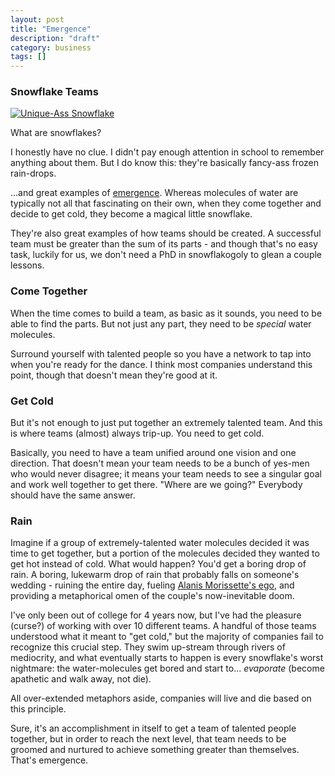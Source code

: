 ```yaml
---
layout: post
title: "Emergence"
description: "draft"
category: business
tags: []
---
```


### Snowflake Teams

[![Unique-Ass Snowflake](http://upload.wikimedia.org/wikipedia/commons/5/5d/Unique%2C_snow_flake.jpg "Wikipedia Commons")](http://commons.wikimedia.org/wiki/File:Unique,_snow_flake.jpg)

What are snowflakes?

I honestly have no clue. I didn't pay enough attention in school to remember anything about them. But I do know this: they're basically fancy-ass frozen rain-drops.

...and great examples of [emergence](http://en.wikipedia.org/wiki/Emergence). Whereas molecules of water are typically not all that fascinating on their own, when they come together and decide to get cold, they become a magical little snowflake.

They're also great examples of how teams should be created. A successful team must be greater than the sum of its parts - and though that's no easy task, luckily for us, we don't need a PhD in snowflakogoly to glean a couple lessons.

### Come Together

When the time comes to build a team, as basic as it sounds, you need to be able to find the parts. But not just any part, they need to be *special* water molecules.

Surround yourself with talented people so you have a network to tap into when you're ready for the dance. I think most companies understand this point, though that doesn't mean they're good at it.

### Get Cold

But it's not enough to just put together an extremely talented team. And this is where teams (almost) always trip-up. You need to get cold.

Basically, you need to have a team unified around one vision and one direction. That doesn't mean your team needs to be a bunch of yes-men who would never disagree; it means your team needs to see a singular goal and work well together to get there. "Where are we going?" Everybody should have the same answer.

### Rain

Imagine if a group of extremely-talented water molecules decided it was time to get together, but a portion of the molecules decided they wanted to get hot instead of cold. What would happen? You'd get a boring drop of rain. A boring, lukewarm drop of rain that probably falls on someone's wedding - ruining the entire day, fueling [Alanis Morissette's ego](http://en.wikipedia.org/wiki/Ironic_(song)), and providing a metaphorical omen of the couple's now-inevitable doom.

I've only been out of college for 4 years now, but I've had the pleasure (curse?) of working with over 10 different teams. A handful of those teams understood what it meant to "get cold," but the majority of companies fail to recognize this crucial step. They swim up-stream through rivers of mediocrity, and what eventually starts to happen is every snowflake's worst nightmare: the water-molecules get bored and start to... *evaporate* (become apathetic and walk away, not die).

All over-extended metaphors aside, companies will live and die based on this principle.

Sure, it's an accomplishment in itself to get a team of talented people together, but in order to reach the next level, that team needs to be groomed and nurtured to achieve something greater than themselves. That's emergence.